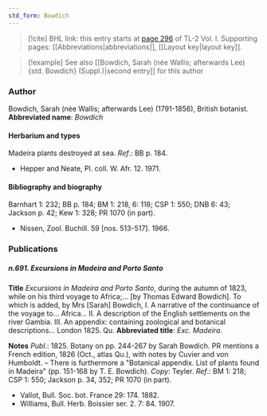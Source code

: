 ```yaml
---
std_form: Bowdich
---
```


> [!cite] BHL link: this entry starts at [page 296](https://www.biodiversitylibrary.org/page/33120427) of TL-2 Vol. I.
> Supporting pages: [[Abbreviations|abbreviations]], [[Layout key|layout key]].

> [!example] See also [[Bowdich, Sarah (née Wallis; afterwards Lee) {std. Bowdich} (Suppl.)|second entry]] for this author

### Author

Bowdich, Sarah (née Wallis; afterwards Lee) (1791-1856), British botanist. 
**Abbreviated name**: *Bowdich*

#### Herbarium and types

Madeira plants destroyed at sea.
*Ref*.: BB p. 184.
- Hepper and Neate, Pl. coll. W. Afr. 12. 1971.

#### Bibliography and biography

Barnhart 1: 232; BB p. 184; BM 1: 218, 6: 118; CSP 1: 550; DNB 6: 43; Jackson p. 42; Kew 1: 328; PR 1070 (in part).
- Nissen, Zool. Buchill. 59 \[nos. 513-517\]. 1966.

### Publications

##### n.691. Excursions in Madeira and Porto Santo

**Title**
*Excursions in Madeira and Porto Santo*, during the autumn of 1823, while on his third voyage to Africa;... \[by Thomas Edward Bowdich\]. To which is added, by Mrs \[Sarah\] Bowdich, I. A narrative of the continuance of the voyage to... Africa... II. A description of the English settlements on the river Gambia. III. An appendix: containing zoological and botanical descriptions... London 1825. Qu.
**Abbreviated title**: *Exc. Madeira*.

**Notes**
*Publ*.: 1825. Botany on pp. 244-267 by Sarah Bowdich. PR mentions a French edition, 1826 (Oct., atlas Qu.), with notes by Cuvier and von Humboldt. – There is furthermore a "Botanical appendix. List of plants found in Madeira" (pp. 151-168 by T. E. Bowdich). *Copy*: Teyler.
*Ref*.: BM 1: 218; CSP 1: 550; Jackson p. 34, 352; PR 1070 (in part).
- Vallot, Bull. Soc. bot. France 29: 174. 1882.
- Williams, Bull. Herb. Boissier ser. 2. 7: 84. 1907.

